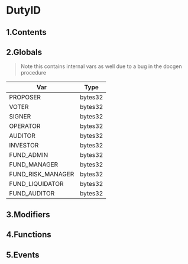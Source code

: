# DutyID





## 1.Contents
<!-- START doctoc -->
<!-- END doctoc -->

## 2.Globals

> Note this contains internal vars as well due to a bug in the docgen procedure

| Var | Type |
| --- | --- |
| PROPOSER | bytes32 |
| VOTER | bytes32 |
| SIGNER | bytes32 |
| OPERATOR | bytes32 |
| AUDITOR | bytes32 |
| INVESTOR | bytes32 |
| FUND_ADMIN | bytes32 |
| FUND_MANAGER | bytes32 |
| FUND_RISK_MANAGER | bytes32 |
| FUND_LIQUIDATOR | bytes32 |
| FUND_AUDITOR | bytes32 |

## 3.Modifiers

## 4.Functions

## 5.Events
